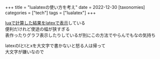 +++
title = "lualatexの使い方を考え"
date = 2022-12-30
[taxonomies]
categories = ["tech"]
tags = ["lualatex"]
+++

[luaで計算した結果をlatexで表示](https://github.com/natsuka-sili/lualatex-scripting)している\
便利だけれど使途の幅が狭すぎる\
表作ったりグラフ表示したりしているが別にこの方法でやらんでもなの気持ち

latexのlとtとxを大文字で書かないと怒る人は帰って\
大文字が嫌いなので